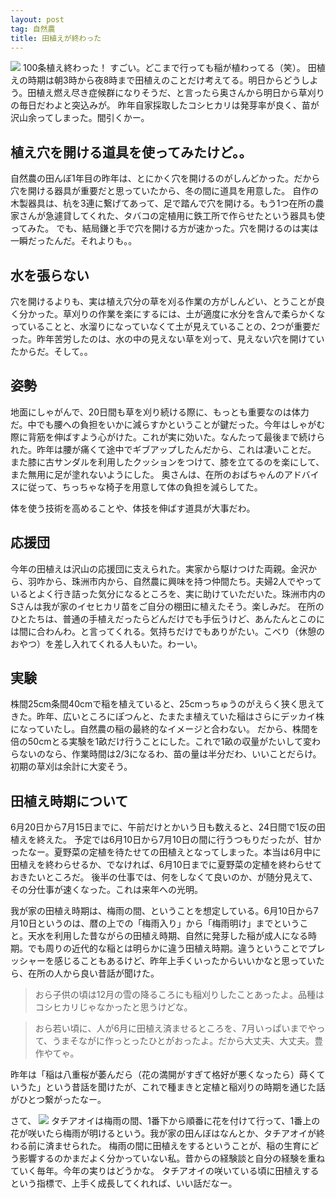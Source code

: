 ```yaml
---
layout: post
tag: 自然農
title: 田植えが終わった
---
```



<img src="http://farm8.staticflickr.com/7275/7580279936_08098614c6.jpg">
100条植え終わった！
すごい。どこまで行っても稲が植わってる（笑）。
田植えの時期は朝3時から夜8時まで田植えのことだけ考えてる。明日からどうしよう。田植え燃え尽き症候群になりそうだ、と言ったら奥さんから明日から草刈りの毎日だわよと突込みが。
昨年自家採取したコシヒカリは発芽率が良く、苗が沢山余ってしまった。間引くかー。


## 植え穴を開ける道具を使ってみたけど。。
自然農の田んぼ1年目の昨年は、とにかく穴を開けるのがしんどかった。だから穴を開ける器具が重要だと思っていたから、冬の間に道具を用意した。
自作の木製器具は、杭を3連に繋げてあって、足で踏んで穴を開ける。もう1つ在所の農家さんが急遽貸してくれた、タバコの定植用に鉄工所で作らせたという器具も使ってみた。
でも、結局鎌と手で穴を開ける方が速かった。穴を開けるのは実は一瞬だったんだ。それよりも。。


## 水を張らない
穴を開けるよりも、実は植え穴分の草を刈る作業の方がしんどい、とうことが良く分かった。草刈りの作業を楽にするには、土が適度に水分を含んで柔らかくなっていることと、水溜りになっていなくて土が見えていることの、2つが重要だった。昨年苦労したのは、水の中の見えない草を刈って、見えない穴を開けていたからだ。そして。。


## 姿勢
地面にしゃがんで、20日間も草を刈り続ける際に、もっとも重要なのは体力だ。中でも腰への負担をいかに減らすかということが鍵だった。今年はしゃがむ際に背筋を伸ばすよう心がけた。これが実に効いた。なんたって最後まで続けられた。昨年は腰が痛くて途中でギブアップしたんだから、これは凄いことだ。
また膝に古サンダルを利用したクッションをつけて、膝を立てるのを楽にして、また無用に足が塗れないようにした。
奥さんは、在所のおばちゃんのアドバイスに従って、ちっちゃな椅子を用意して体の負担を減らしてた。

体を使う技術を高めることや、体技を伸ばす道具が大事だわ。


## 応援団
今年の田植えは沢山の応援団に支えられた。実家から駆けつけた両親。金沢から、羽咋から、珠洲市内から、自然農に興味を持つ仲間たち。夫婦2人でやっているとよく行き詰った気分になるところを、実に助けていただいた。珠洲市内のSさんは我が家のイセヒカリ苗をご自分の棚田に植えたそう。楽しみだ。
在所のひとたちは、普通の手植えだったらどんだけでも手伝うけど、あんたんとこのには間に合わんわ。と言ってくれる。気持ちだけでもありがたい。こべり（休憩のおやつ）を差し入れてくれる人もいた。わーい。


## 実験
株間25cm条間40cmで稲を植えていると、25cmっちゅうのがえらく狭く思えてきた。昨年、広いところにぽつんと、たまたま植えていた稲はさらにデッカイ株になっていたし。自然農の稲の最終的なイメージと合わない。
だから、株間を倍の50cmとる実験を1畝だけ行うことにした。これで1畝の収量がたいして変わらないのなら、作業時間は2/3になるわ、苗の量は半分だわ、いいことだらけ。初期の草刈は余計に大変そう。



## 田植え時期について

6月20日から7月15日までに、午前だけとかいう日も数えると、24日間で1反の田植えを終えた。
予定では6月10日から7月10日の間に行うつもりだったが、甘かったなー。夏野菜の定植を待たせての田植えとなってしまった。本当は6月中に田植えを終わらせるか、でなければ、6月10日までに夏野菜の定植を終わらせておきたいところだ。
後半の仕事では、何をしなくて良いのか、が随分見えて、その分仕事が速くなった。これは来年への光明。

我が家の田植え時期は、梅雨の間、ということを想定している。6月10日から7月10日というのは、暦の上での「梅雨入り」から「梅雨明け」までということ。天水を利用した昔ながらの田植え時期、自然に発芽した稲が成人になる時期。でも周りの近代的な稲とは明らかに違う田植え時期。違うということでプレッシャーを感じることもあるけど、昨年上手くいったからいいかなと思っていたら、在所の人から良い昔話が聞けた。


> おら子供の頃は12月の雪の降るころにも稲刈りしたことあったよ。品種はコシヒカリじゃなかったと思うけどな。

> おら若い頃に、人が6月に田植え済ませるところを、7月いっぱいまでやって、うまそながに作っとったひとがおったよ。だから大丈夫、大丈夫。豊作やてゃ。

昨年は「稲は八重桜が萎んだら（花の満開がすぎて格好が悪くなったら）蒔くていうた」という昔話を聞けたが、これで種まきと定植と稲刈りの時期を通じた話がひとつ繋がったなー。


さて、
<img src="http://farm8.staticflickr.com/7107/7580287962_d39ba54008.jpg">
タチアオイは梅雨の間、1番下から順番に花を付けて行って、1番上の花が咲いたら梅雨が明けるという。我が家の田んぼはなんとか、タチアオイが終わる前に済ませられた。
梅雨の間に田植えをするということが、稲の生育にどう影響するのかまだよく分かっていない私。昔からの経験談と自分の経験を重ねていく毎年。今年の実りはどうかな。
タチアオイの咲いている頃に田植えするという指標で、上手く成長してくれれば、いい話だなー。



　
　